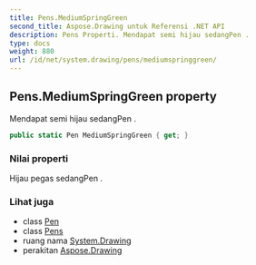 ```yaml
---
title: Pens.MediumSpringGreen
second_title: Aspose.Drawing untuk Referensi .NET API
description: Pens Properti. Mendapat semi hijau sedangPen .
type: docs
weight: 880
url: /id/net/system.drawing/pens/mediumspringgreen/
---
```

## Pens.MediumSpringGreen property

Mendapat semi hijau sedangPen .

```csharp
public static Pen MediumSpringGreen { get; }
```

### Nilai properti

Hijau pegas sedangPen .

### Lihat juga

* class [Pen](../../pen/)
* class [Pens](../)
* ruang nama [System.Drawing](../../pens/)
* perakitan [Aspose.Drawing](../../../)


